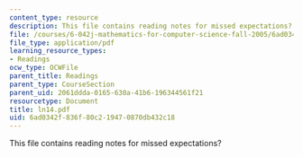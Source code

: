 ```yaml
---
content_type: resource
description: This file contains reading notes for missed expectations?
file: /courses/6-042j-mathematics-for-computer-science-fall-2005/6ad0342f836f80c219470870db432c18_ln14.pdf
file_type: application/pdf
learning_resource_types:
- Readings
ocw_type: OCWFile
parent_title: Readings
parent_type: CourseSection
parent_uid: 2061ddda-0165-630a-41b6-196344561f21
resourcetype: Document
title: ln14.pdf
uid: 6ad0342f-836f-80c2-1947-0870db432c18
---
```

This file contains reading notes for missed expectations?

